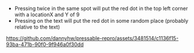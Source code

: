- Pressing twice in the same spot will put the red dot in the top left corner with a locationX and Y of 9
- Pressing on the text will put the red dot in some random place (probably relative to the text)


https://github.com/dannyhw/pressable-repro/assets/3481514/c1136f15-93ba-471b-90f0-9f946a0f30dd

